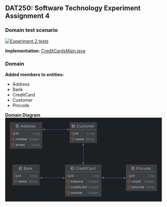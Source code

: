 ## DAT250: Software Technology Experiment Assignment 4

### Domain test scenario

[![Experiment 2 tests](../../actions/workflows/main.yml/badge.svg)](../../actions/workflows/main.yml)

**Implementation:**
  [CreditCardsMain.java](src/main/java/no/hvl/dat250/jpa/tutorial/creditcards/driver/CreditCardsMain.java)

  
### Domain

**Added members to entities:**
- Address
- Bank
- CreditCard
- Customer
- Pincode

**Domain Diagram**
![DomainDiagram.png](DomainDiagram.png)